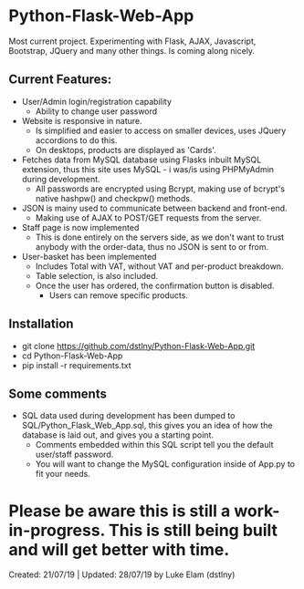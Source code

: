 # Python-Flask-Web-App
Most current project. Experimenting with Flask, AJAX, Javascript, Bootstrap, JQuery and many other things. Is coming along nicely.

## Current Features:
- User/Admin login/registration capability
  - Ability to change user password
- Website is responsive in nature.
  - Is simplified and easier to access on smaller devices, uses JQuery accordions to do this.
  - On desktops, products are displayed as 'Cards'.
- Fetches data from MySQL database using Flasks inbuilt MySQL extension, thus this site uses MySQL - i was/is using PHPMyAdmin during development.
  - All passwords are encrypted using Bcrypt, making use of bcrypt's native hashpw() and checkpw() methods.
- JSON is mainy used to communicate between backend and front-end.
  - Making use of AJAX to POST/GET requests from the server.
- Staff page is now implemented
  - This is done entirely on the servers side, as we don't want to trust anybody with the order-data, thus no JSON is sent to or from.
- User-basket has been implemented
  - Includes Total with VAT, without VAT and per-product breakdown.
  - Table selection, is also included.
  - Once the user has ordered, the confirmation button is disabled.
    - Users can remove specific products.

## Installation
- git clone https://github.com/dstlny/Python-Flask-Web-App.git
- cd Python-Flask-Web-App
- pip install -r requirements.txt
  
 ## Some comments
 - SQL data used during development has been dumped to SQL/Python_Flask_Web_App.sql, this gives you an idea of how the database is laid out, and gives you a starting point.
   - Comments embedded within this SQL script tell you the default user/staff password.
   - You will want to change the MySQL configuration inside of App.py to fit your needs.
   
 
 # Please be aware this is still a work-in-progress. This is still being built and will get better with time.
 
 Created: 21/07/19 | Updated: 28/07/19 by Luke Elam (dstlny)
